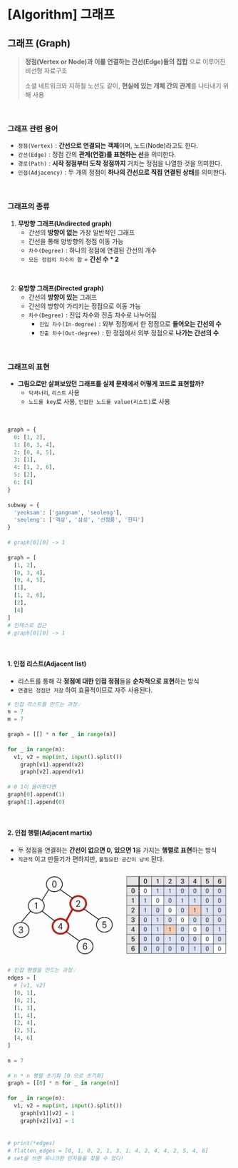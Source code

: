 # [Algorithm] 그래프

## **그래프 (Graph)**

> **정점(Vertex or Node)과 이를 연결하는 간선(Edge)들의 집합** 으로 이루어진 비선형 자료구조
>
> 소셜 네트워크와 지하철 노선도 같이, **현실에 있는 개체 간의 관계**를 나타내기 위해 사용

<br />

### **그래프 관련 용어**

- `정점(Vertex)` : **간선으로 연결되는 객체**이며, 노드(Node)라고도 한다.
- `간선(Edge)` : 정점 간의 **관계(연결)를 표현하는 선**을 의미한다.
- `경로(Path)` : **시작 정점부터 도착 정점까지** 거치는 정점을 나열한 것을 의미한다.
- `인접(Adjacency)` : 두 개의 정점이 **하나의 간선으로 직접 연결된 상태**를 의미한다.

<br />

### **그래프의 종류**

1. **무방향 그래프(Undirected graph)**
   - 간선의 **방향이 없는** 가장 일반적인 그래프
   - 간선을 통해 양방향의 정점 이동 가능
   - `차수(Degree)` : 하나의 정점에 연결된 간선의 개수
   - `모든 정점의 차수의 합` = **간선 수 \* 2**

<br />

2. **유방향 그래프(Directed graph)**
   - 간선의 **방향이 있는** 그래프
   - 간선의 방향이 가리키는 정점으로 이동 가능
   - `차수(Degree)` : 진입 차수와 진출 차수로 나누어짐
     - `진입 차수(In-degree)` : 외부 정점에서 한 정점으로 **들어오는 간선의 수**
     - `진출 차수(Out-degree)` : 한 정점에서 외부 정점으로 **나가는 간선의 수**

<br />

### **그래프의 표현**

- **그림으로만 살펴보았던 그래프를 실제 문제에서 어떻게 코드로 표현할까?**
  - `딕셔너리`, `리스트` 사용
  - `노드를 key`로 사용, `인접한 노드를 value(리스트)`로 사용

<br />

```python
graph = {
  0: [1, 2],
  1: [0, 3, 4],
  2: [0, 4, 5],
  3: [1],
  4: [1, 2, 6],
  5: [2],
  6: [4]
}

subway = {
  'yeoksam': ['gangnam', 'seoleng'],
  'seoleng': ['역삼', '삼성', '선정릉', '한티']
}

# graph[0][0] -> 1

graph = [
  [1, 2],
  [0, 3, 4],
  [0, 4, 5],
  [1],
  [1, 2, 6],
  [2],
  [4]
]
# 인덱스로 접근
# graph[0][0] -> 1
```

<br />

#### **1. 인접 리스트(Adjacent list)**

- 리스트를 통해 각 **정점에 대한 인접 정점**들을 **순차적으로 표현**하는 방식
- `연결된 정점만 저장` 하여 효율적이므로 자주 사용된다.

```python
# 인접 리스트를 만드는 과정💡
n = 7
m = 7

graph = [[] * n for _ in range(n)]

for _ in range(m):
  v1, v2 = map(int, input().split())
  	graph[v1].append(v2)
    graph[v2].append(v1)

# 0 1이 들어왔다면
graph[0].append(1)
graph[1].append(0)
```

<br />

#### **2. 인접 행렬(Adjacent martix)**

- 두 정점을 연결하는 **간선이 없으면 0, 있으면 1**을 가지는 **행렬로 표현**하는 방식
- `직관적` 이고 만들기가 편하지만, `불필요한 공간이 낭비` 된다.

![](./img/graph.png)

```python
# 인접 행렬을 만드는 과정💡
edges = [
  # [v1, v2]
  [0, 1],
  [0, 2],
  [1, 3],
  [1, 4],
  [2, 4],
  [2, 5],
  [4, 6]
]

n = 7

# n * n 행렬 초기화 [0 으로 초기화]
graph = [[0] * n for _ in range(n)]

for _ in range(m):
  v1, v2 = map(int, input().split())
  	graph[v1][v2] = 1
    graph[v2][v1] = 1


# print(*edges)
# flatten_edges = [0, 1, 0, 2, 1, 3, 1, 4, 2, 4, 4, 2, 5, 4, 6]
# set을 쓰면 유니크한 인자들을 찾을 수 있다!
```
